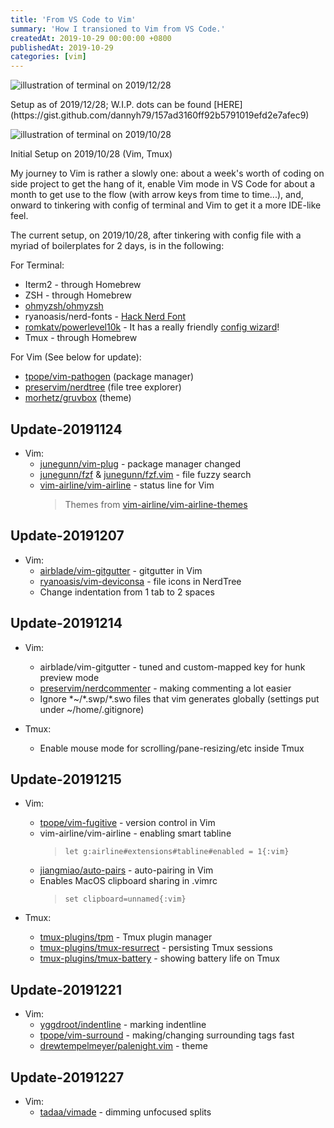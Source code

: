 ```yaml
---
title: 'From VS Code to Vim'
summary: 'How I transioned to Vim from VS Code.'
createdAt: 2019-10-29 00:00:00 +0800
publishedAt: 2019-10-29
categories: [vim]
---
```


<Image
  src="/assets/images/vscode-to-vim/1.png"
  alt="illustration of terminal on 2019/12/28"
  width={1600}
  height={900}
  isFirst
/>

<Figcaption>
    Setup as of 2019/12/28; W.I.P. dots can be found [HERE](https://gist.github.com/dannyh79/157ad3160ff92b5791019efd2e7afec9)
</Figcaption>

<Image
  src="/assets/images/vscode-to-vim/2.png"
  alt="illustration of terminal on 2019/10/28"
  width={1600}
  height={900}
  isFirst
/>

<Figcaption>
    Initial Setup on 2019/10/28 (Vim, Tmux)
</Figcaption>

My journey to Vim is rather a slowly one: about a week's worth of coding on side project to get the hang of it, enable Vim mode in VS Code for about a month to get use to the flow (with arrow keys from time to time...), and, onward to tinkering with config of terminal and Vim to get it a more IDE-like feel.

The current setup, on 2019/10/28, after tinkering with config file with a myriad of boilerplates for 2 days, is in the following:

For Terminal:

- Iterm2 - through Homebrew
- ZSH - through Homebrew
- [ohmyzsh/ohmyzsh](https://github.com/ohmyzsh/ohmyzsh)
- ryanoasis/nerd-fonts - [Hack Nerd Font](https://github.com/ryanoasis/nerd-fonts/tree/master/patched-fonts/Hack)
- [romkatv/powerlevel10k](https://github.com/romkatv/powerlevel10k) - It has a really friendly [config wizard](https://github.com/romkatv/powerlevel10k#configuration-wizard)!
- Tmux - through Homebrew

For Vim (See below for update):

- [tpope/vim-pathogen](https://github.com/tpope/vim-pathogen) (package manager)
- [preservim/nerdtree](https://github.com/preservim/nerdtree) (file tree explorer)
- [morhetz/gruvbox](https://github.com/morhetz/gruvbox) (theme)

## Update-20191124

- Vim:
  - [junegunn/vim-plug](https://github.com/junegunn/vim-plug) - package manager changed
  - [junegunn/fzf](https://github.com/junegunn/fzf) & [junegunn/fzf.vim](https://github.com/junegunn/fzf.vim/) - file fuzzy search
  - [vim-airline/vim-airline](https://github.com/vim-airline/vim-airline) - status line for Vim
    > Themes from [vim-airline/vim-airline-themes](https://github.com/vim-airline/vim-airline-themes)

## Update-20191207

- Vim:
  - [airblade/vim-gitgutter](https://github.com/airblade/vim-gitgutter) - gitgutter in Vim
  - [ryanoasis/vim-deviconsa](https://github.com/ryanoasis/vim-devicons) - file icons in NerdTree
  - Change indentation from 1 tab to 2 spaces

## Update-20191214

- Vim:

  - airblade/vim-gitgutter - tuned and custom-mapped key for hunk preview mode
  - [preservim/nerdcommenter](https://github.com/preservim/nerdcommenter) - making commenting a lot easier
  - Ignore \*~/\*.swp/\*.swo files that vim generates globally (settings put under ~/home/.gitignore)

- Tmux:
  - Enable mouse mode for scrolling/pane-resizing/etc inside Tmux

## Update-20191215

- Vim:

  - [tpope/vim-fugitive](https://github.com/tpope/vim-fugitive) - version control in Vim
  - vim-airline/vim-airline - enabling smart tabline
    > `let g:airline#extensions#tabline#enabled = 1{:vim}`
  - [jiangmiao/auto-pairs](https://github.com/jiangmiao/auto-pairs) - auto-pairing in Vim
  - Enables MacOS clipboard sharing in .vimrc
    > `set clipboard=unnamed{:vim}`

- Tmux:
  - [tmux-plugins/tpm](https://github.com/tmux-plugins/tpm) - Tmux plugin manager
  - [tmux-plugins/tmux-resurrect](https://github.com/tmux-plugins/tmux-resurrect) - persisting Tmux sessions
  - [tmux-plugins/tmux-battery](https://github.com/tmux-plugins/tmux-battery) - showing battery life on Tmux

## Update-20191221

- Vim:
  - [yggdroot/indentline](https://github.com/yggdroot/indentline) - marking indentline
  - [tpope/vim-surround](https://github.com/tpope/vim-surround) - making/changing surrounding tags fast
  - [drewtempelmeyer/palenight.vim](https://github.com/drewtempelmeyer/palenight.vim) - theme

## Update-20191227

- Vim:
  - [tadaa/vimade](https://github.com/tadaa/vimade) - dimming unfocused splits
